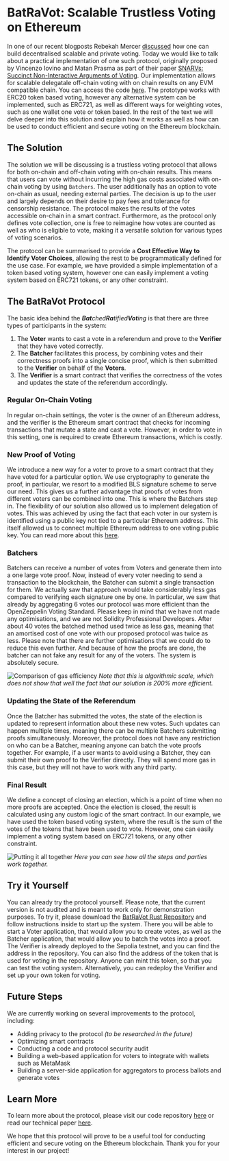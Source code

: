 # BatRaVot: Scalable Trustless Voting on Ethereum

In one of our recent blogposts Rebekah Mercer [discussed](https://research.aragon.org/private-voting.html) how one can build decentralised scalable and private voting. Today we would like to talk about a practical implementation of one such protocol, originally proposed by Vincenzo Iovino and Matan Prasma as part of their paper [SNARVs: Succinct Non-Interactive Arguments of Voting](https://research.aragon.org/snarv.html). Our implementation allows for scalable delegatale off-chain voting with on chain results on any EVM compatible chain. You can access the code [here](https://github.com/aragonzkresearch/batravot/tree/TokenVoting). The prototype works with ERC20 token based voting, however any alternative system can be implemented, such as ERC721, as well as different ways for weighting votes, such as one wallet one vote or token based. In the rest of the text we will delve deeper into this solution and explain how it works as well as how can be used to conduct efficient and secure voting on the Ethereum blockchain.

## The Solution

The solution we will be discussing is a trustless voting protocol that allows for both on-chain and off-chain voting with on-chain results. This means that users can vote without incurring the high gas costs associated with on-chain voting by using `Batchers`. The user additionally has an option to vote on-chain as usual, needing external parties. The decision is up to the user and largely depends on their desire to pay fees and tolerance for censorship resistance. The protocol makes the results of the votes accessible on-chain in a smart contract. Furthermore, as the protocol only defines vote collection, one is free to reimagine how votes are counted as well as who is eligible to vote, making it a versatile solution for various types of voting scenarios. 

The protocol can be summarised to provide a **Cost Effective Way to Identify Voter Choices**, allowing the rest to be programmatically defined for the use case. For example, we have provided a simple implementation of a token based voting system, however one can easily implement a voting system based on ERC721 tokens, or any other constraint.

## The BatRaVot Protocol

The basic idea behind the _**Bat**ched**Ra**tified**Vot**ing_ is that there are three types of participants in the system:
1. The **Voter** wants to cast a vote in a referendum and prove to the **Verifier** that they have voted correctly.
2. The **Batcher** facilitates this process, by combining votes and their correctness proofs into a single concise proof, which is then submitted to the **Verifier** on behalf of the **Voters**. 
3. The **Verifier** is a smart contract that verifies the correctness of the votes and updates the state of the referendum accordingly.

### Regular On-Chain Voting

In regular on-chain settings, the voter is the owner of an Ethereum address, and the verifier is the Ethereum smart contract that checks for incoming transactions that mutate a state and cast a vote. However, in order to vote in this setting, one is required to create Ethereum transactions, which is costly.

### New Proof of Voting

We introduce a new way for a voter to prove to a smart contract that they have voted for a particular option. We use cryptography to generate the proof, in particular, we resort to a modified BLS signature scheme to serve our need. This gives us a further advantage that proofs of votes from different voters can be combined into one. This is where the Batchers step in. The flexibility of our solution also allowed us to implement delegation of votes. This was achieved by using the fact that each voter in our system is identified using a public key not tied to a particular Ethereum address. This itself allowed us to connect multiple Ethereum address to one voting public key. You can read more about this [here](https://github.com/aragonzkresearch/batravot/tree/TokenVoting).

### Batchers

Batchers can receive a number of votes from Voters and generate them into a one large vote proof. Now, instead of every voter needing to send a transaction to the blockchain, the Batcher can submit a single transaction for them. We actually saw that approach would take considerably less gas compared to verifying each signature one by one. In particular, we saw that already by aggregating 6 votes our protocol was more efficient than the OpenZeppelin Voting Standard. Please keep in mind that we have not made any optimisations, and we are not Solidity Professional Developers. After about 40 votes the batched method used twice as less gas, meaning that an amortised cost of one vote with our proposed protocol was twice as less. Please note that there are further optimisations that we could do to reduce this even further. And because of how the proofs are done, the batcher can not fake any result for any of the voters. The system is absolutely secure.

![Comparison of gas efficiency](img/batravot-log-gas-comp.png)
_Note that this is algorithmic scale, which does not show that well the fact that our solution is 200% more efficient._

### Updating the State of the Referendum

Once the Batcher has submitted the votes, the state of the election is updated to represent information about these new votes. Such updates can happen multiple times, meaning there can be multiple Batchers submitting proofs simultaneously. Moreover, the protocol does not have any restriction on who can be a Batcher, meaning anyone can batch the vote proofs together. For example, if a user wants to avoid using a Batcher, they can submit their own proof to the Verifier directly. They will spend more gas in this case, but they will not have to work with any third party.

### Final Result

We define a concept of closing an election, which is a point of time when no more proofs are accepted. Once the election is closed, the result is calculated using any custom logic of the smart contract. In our example, we have used the token based voting system, where the result is the sum of the votes of the tokens that have been used to vote. However, one can easily implement a voting system based on ERC721 tokens, or any other constraint.

![Putting it all together](img/batravot-process.png)
_Here you can see how all the steps and parties work together._

## Try it Yourself

You can already try the protocol yourself. Please note, that the current version is not audited and is meant to work only for demonstration purposes. To try it, please download the [BatRaVot Rust Repository](https://github.com/aragonzkresearch/batravot/tree/TokenVoting) and follow instructions inside to start up the system. There you will be able to start a Voter application, that would allow you to create votes, as well as the Batcher application, that would allow you to batch the votes into a proof. The Verifier is already deployed to the Sepolia testnet, and you can find the address in the repository. You can also find the address of the token that is used for voting in the repository. Anyone can mint this token, so that you can test the voting system. Alternatively, you can redeploy the Verifier and set up your own token for voting.


## Future Steps

We are currently working on several improvements to the protocol, including:

- Adding privacy to the protocol _(to be researched in the future)_
- Optimizing smart contracts
- Conducting a code and protocol security audit
- Building a web-based application for voters to integrate with wallets such as MetaMask
- Building a server-side application for aggregators to process ballots and generate votes

## Learn More

To learn more about the protocol, please visit our code repository [here](https://github.com/aragonzkresearch/batravot/tree/TokenVoting) or read our technical paper [here](https://research.aragon.org/snarv.html).

We hope that this protocol will prove to be a useful tool for conducting efficient and secure voting on the Ethereum blockchain. Thank you for your interest in our project!